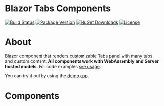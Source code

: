 
Blazor Tabs Components
============
[![Build Status](https://dev.azure.com/major-soft/GitHub/_apis/build/status/blazor-components/blazor-components-build-check)](https://dev.azure.com/major-soft/GitHub/_build/latest?definitionId=6)
[![Package Version](https://img.shields.io/nuget/v/Majorsoft.Blazor.Components.Tabs?label=Latest%20Version)](https://www.nuget.org/packages/Majorsoft.Blazor.Components.Tabs/)
[![NuGet Downloads](https://img.shields.io/nuget/dt/Majorsoft.Blazor.Components.Tabs?label=Downloads)](https://www.nuget.org/packages/Majorsoft.Blazor.Components.Tabs/)
[![License](https://img.shields.io/badge/License-MIT-green.svg)](https://github.com/majorimi/blazor-components/blob/master/LICENSE)

# About

Blazor component that renders customizable Tabs panel with many tabs and custom content. 
**All components work with WebAssembly and Server hosted models**. 
For code examples [see usage](https://github.com/majorimi/blazor-components/blob/master/src/Blazor.Components.TestApps.Common/Components/Tabs.razor).

You can try it out by using the [demo app](https://blazorextensions.z6.web.core.windows.net/Tabs).

# Components